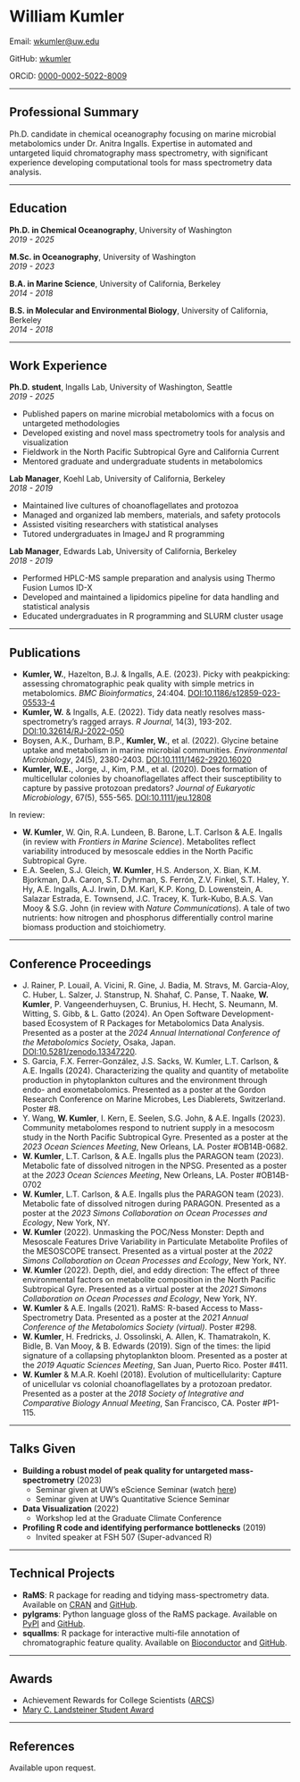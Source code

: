 William Kumler
================

Email: <wkumler@uw.edu>

GitHub: [wkumler](https://github.com/wkumler)

ORCiD: [0000-0002-5022-8009](https://orcid.org/0000-0002-5022-8009)

------------------------------------------------------------------------

## Professional Summary

Ph.D. candidate in chemical oceanography focusing on marine microbial
metabolomics under Dr. Anitra Ingalls. Expertise in automated and
untargeted liquid chromatography mass spectrometry, with significant
experience developing computational tools for mass spectrometry data
analysis.

------------------------------------------------------------------------

## Education

**Ph.D. in Chemical Oceanography**, University of Washington  
*2019 - 2025*

**M.Sc. in Oceanography**, University of Washington  
*2019 - 2023*

**B.A. in Marine Science**, University of California, Berkeley  
*2014 - 2018*

**B.S. in Molecular and Environmental Biology**, University of
California, Berkeley  
*2014 - 2018*

------------------------------------------------------------------------

## Work Experience

**Ph.D. student**, Ingalls Lab, University of Washington, Seattle  
*2019 - 2025*

- Published papers on marine microbial metabolomics with a focus on
  untargeted methodologies
- Developed existing and novel mass spectrometry tools for analysis and
  visualization
- Fieldwork in the North Pacific Subtropical Gyre and California Current
- Mentored graduate and undergraduate students in metabolomics

**Lab Manager**, Koehl Lab, University of California, Berkeley  
*2018 - 2019*

- Maintained live cultures of choanoflagellates and protozoa
- Managed and organized lab members, materials, and safety protocols
- Assisted visiting researchers with statistical analyses
- Tutored undergraduates in ImageJ and R programming

**Lab Manager**, Edwards Lab, University of California, Berkeley  
*2018 - 2019*

- Performed HPLC-MS sample preparation and analysis using Thermo Fusion
  Lumos ID-X
- Developed and maintained a lipidomics pipeline for data handling and
  statistical analysis
- Educated undergraduates in R programming and SLURM cluster usage

------------------------------------------------------------------------

## Publications

- **Kumler, W.**, Hazelton, B.J. & Ingalls, A.E. (2023). Picky with
  peakpicking: assessing chromatographic peak quality with simple
  metrics in metabolomics. *BMC Bioinformatics*, 24:404.
  [DOI:10.1186/s12859-023-05533-4](https://doi.org/10.1186/s12859-023-05533-4)
- **Kumler, W.** & Ingalls, A.E. (2022). Tidy data neatly resolves
  mass-spectrometry’s ragged arrays. *R Journal*, 14(3), 193-202.
  [DOI:10.32614/RJ-2022-050](https://doi.org/10.32614/RJ-2022-050)
- Boysen, A.K., Durham, B.P., **Kumler, W.**, et al. (2022). Glycine
  betaine uptake and metabolism in marine microbial communities.
  *Environmental Microbiology*, 24(5), 2380-2403.
  [DOI:10.1111/1462-2920.16020](https://doi.org/10.1111/1462-2920.16020)
- **Kumler, W.E.**, Jorge, J., Kim, P.M., et al. (2020). Does formation
  of multicellular colonies by choanoflagellates affect their
  susceptibility to capture by passive protozoan predators? *Journal of
  Eukaryotic Microbiology*, 67(5), 555-565.
  [DOI:10.1111/jeu.12808](https://doi.org/10.1111/jeu.12808)

In review:

- **W. Kumler**, W. Qin, R.A. Lundeen, B. Barone, L.T. Carlson & A.E.
  Ingalls (in review with *Frontiers in Marine Science*). Metabolites
  reflect variability introduced by mesoscale eddies in the North
  Pacific Subtropical Gyre.
- E.A. Seelen, S.J. Gleich, **W. Kumler**, H.S. Anderson, X. Bian, K.M.
  Bjorkman, D.A. Caron, S.T. Dyhrman, S. Ferrón, Z.V. Finkel, S.T.
  Haley, Y. Hy, A.E. Ingalls, A.J. Irwin, D.M. Karl, K.P. Kong, D.
  Lowenstein, A. Salazar Estrada, E. Townsend, J.C. Tracey, K.
  Turk-Kubo, B.A.S. Van Mooy & S.G. John (in review with *Nature
  Communications*). A tale of two nutrients: how nitrogen and phosphorus
  differentially control marine biomass production and stoichiometry.

------------------------------------------------------------------------

## Conference Proceedings

- J. Rainer, P. Louail, A. Vicini, R. Gine, J. Badia, M. Stravs, M.
  Garcia-Aloy, C. Huber, L. Salzer, J. Stanstrup, N. Shahaf, C.
  Panse, T. Naake, **W. Kumler**, P. Vangeenderhuysen, C. Brunius, H.
  Hecht, S. Neumann, M. Witting, S. Gibb, & L. Gatto (2024). An Open
  Software Development-based Ecosystem of R Packages for Metabolomics
  Data Analysis. Presented as a poster at the *2024 Annual International
  Conference of the Metabolomics Society*, Osaka, Japan.
  <DOI:10.5281/zenodo.13347220>.
- S. Garcia, F.X. Ferrer-González, J.S. Sacks, W. Kumler, L.T. Carlson,
  & A.E. Ingalls (2024). Characterizing the quality and quantity of
  metabolite production in phytoplankton cultures and the environment
  through endo- and exometabolomics. Presented as a poster at the Gordon
  Research Conference on Marine Microbes, Les Diablerets, Switzerland.
  Poster \#8.
- Y. Wang, **W. Kumler**, I. Kern, E. Seelen, S.G. John, & A.E. Ingalls
  (2023). Community metabolomes respond to nutrient supply in a mesocosm
  study in the North Pacific Subtropical Gyre. Presented as a poster at
  the *2023 Ocean Sciences Meeting*, New Orleans, LA. Poster
  \#OB14B-0682.
- **W. Kumler**, L.T. Carlson, & A.E. Ingalls plus the PARAGON team
  (2023). Metabolic fate of dissolved nitrogen in the NPSG. Presented as
  a poster at the *2023 Ocean Sciences Meeting*, New Orleans, LA. Poster
  \#OB14B-0702
- **W. Kumler**, L.T. Carlson, & A.E. Ingalls plus the PARAGON team
  (2023). Metabolic fate of dissolved nitrogen during PARAGON. Presented
  as a poster at the *2023 Simons Collaboration on Ocean Processes and
  Ecology*, New York, NY.
- **W. Kumler** (2022). Unmasking the POC/Ness Monster: Depth and
  Mesoscale Features Drive Variability in Particulate Metabolite
  Profiles of the MESOSCOPE transect. Presented as a virtual poster at
  the *2022 Simons Collaboration on Ocean Processes and Ecology*, New
  York, NY.
- **W. Kumler** (2022). Depth, diel, and eddy direction: The effect of
  three environmental factors on metabolite composition in the North
  Pacific Subtropical Gyre. Presented as a virtual poster at the *2021
  Simons Collaboration on Ocean Processes and Ecology*, New York, NY.
- **W. Kumler** & A.E. Ingalls (2021). RaMS: R-based Access to
  Mass-Spectrometry Data. Presented as a poster at the *2021 Annual
  Conference of the Metabolomics Society (virtual)*. Poster \#298.
- **W. Kumler**, H. Fredricks, J. Ossolinski, A. Allen, K.
  Thamatrakoln, K. Bidle, B. Van Mooy, & B. Edwards (2019). Sign of the
  times: the lipid signature of a collapsing phytoplankton bloom.
  Presented as a poster at the *2019 Aquatic Sciences Meeting*, San
  Juan, Puerto Rico. Poster \#411.
- **W. Kumler** & M.A.R. Koehl (2018). Evolution of multicellularity:
  Capture of unicellular vs colonial choanoflagellates by a protozoan
  predator. Presented as a poster at the *2018 Society of Integrative
  and Comparative Biology Annual Meeting*, San Francisco, CA. Poster
  \#P1-115.

------------------------------------------------------------------------

## Talks Given

- **Building a robust model of peak quality for untargeted
  mass-spectrometry** (2023)
  - Seminar given at UW’s eScience Seminar (watch
    [here](https://www.youtube.com/watch?v=fNtp53o1wqQ&ab_channel=UWeScienceInstitute))
  - Seminar given at UW’s Quantitative Science Seminar
- **Data Visualization** (2022)
  - Workshop led at the Graduate Climate Conference
- **Profiling R code and identifying performance bottlenecks** (2019)
  - Invited speaker at FSH 507 (Super-advanced R)

------------------------------------------------------------------------

## Technical Projects

- **RaMS**: R package for reading and tidying mass-spectrometry data.
  Available on [CRAN](https://cran.r-project.org/package=RaMS) and
  [GitHub](https://github.com/wkumler/RaMS).
- **pylgrams**: Python language gloss of the RaMS package. Available on
  [PyPI](https://pypi.org/project/pylgrams/) and
  [GitHub](https://github.com/wkumler/pylgrams).
- **squallms**: R package for interactive multi-file annotation of
  chromatographic feature quality. Available on
  [Bioconductor](https://bioconductor.org/packages/devel/bioc/html/squallms.html)
  and [GitHub](https://github.com/wkumler/squallms).

------------------------------------------------------------------------

## Awards

- Achievement Rewards for College Scientists
  ([ARCS](https://www.arcsfoundation.org/))
- [Mary C. Landsteiner Student
  Award](https://www.ocean.washington.edu/story/Mary_LandsteinerScholar)

------------------------------------------------------------------------

## References

Available upon request.
